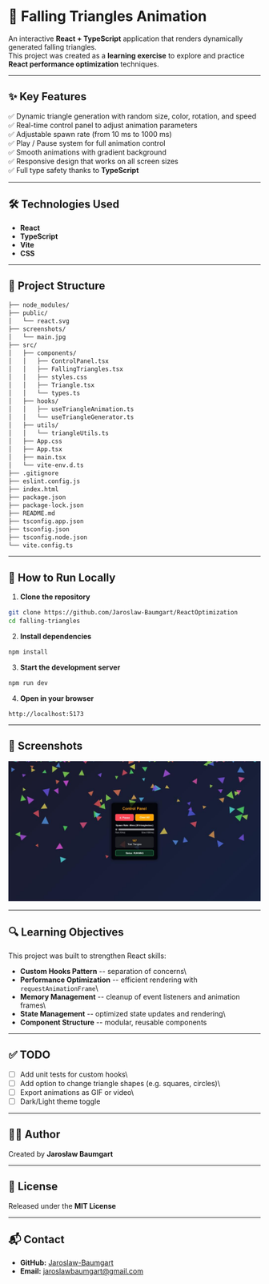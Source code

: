 # 🎯 Falling Triangles Animation

An interactive **React + TypeScript** application that renders
dynamically generated falling triangles.\
This project was created as a **learning exercise** to explore and
practice **React performance optimization** techniques.

------------------------------------------------------------------------

## ✨ Key Features

✅ Dynamic triangle generation with random size, color, rotation, and
speed\
✅ Real-time control panel to adjust animation parameters\
✅ Adjustable spawn rate (from 10 ms to 1000 ms)\
✅ Play / Pause system for full animation control\
✅ Smooth animations with gradient background\
✅ Responsive design that works on all screen sizes\
✅ Full type safety thanks to **TypeScript**

------------------------------------------------------------------------

## 🛠️ Technologies Used

-   **React**
-   **TypeScript**
-   **Vite**
-   **CSS**

------------------------------------------------------------------------

## 🧱 Project Structure

```
├── node_modules/
├── public/
│   └── react.svg
├── screenshots/
│   └── main.jpg  
├── src/
│   ├── components/
│   │   ├── ControlPanel.tsx
│   │   ├── FallingTriangles.tsx
│   │   ├── styles.css
│   │   ├── Triangle.tsx
│   │   └── types.ts
│   ├── hooks/
│   │   ├── useTriangleAnimation.ts
│   │   └── useTriangleGenerator.ts
│   ├── utils/
│   │   └── triangleUtils.ts
│   ├── App.css
│   ├── App.tsx
│   ├── main.tsx
│   └── vite-env.d.ts
├── .gitignore
├── eslint.config.js
├── index.html
├── package.json
├── package-lock.json
├── README.md
├── tsconfig.app.json
├── tsconfig.json
├── tsconfig.node.json
└── vite.config.ts
```

------------------------------------------------------------------------

## 🚀 How to Run Locally

1.  **Clone the repository**

``` bash
git clone https://github.com/Jaroslaw-Baumgart/ReactOptimization
cd falling-triangles
```

2.  **Install dependencies**

``` bash
npm install
```

3.  **Start the development server**

``` bash
npm run dev
```

4.  **Open in your browser**

```
http://localhost:5173
```
    

------------------------------------------------------------------------

## 📸 Screenshots

![Falling Triangles](screenshots/main.jpg)

------------------------------------------------------------------------

## 🔍 Learning Objectives

This project was built to strengthen React skills:

-   **Custom Hooks Pattern** -- separation of concerns\
-   **Performance Optimization** -- efficient rendering with
    `requestAnimationFrame`\
-   **Memory Management** -- cleanup of event listeners and animation
    frames\
-   **State Management** -- optimized state updates and rendering\
-   **Component Structure** -- modular, reusable components

------------------------------------------------------------------------

## ✅ TODO

-   [ ] Add unit tests for custom hooks\
-   [ ] Add option to change triangle shapes (e.g. squares, circles)\
-   [ ] Export animations as GIF or video\
-   [ ] Dark/Light theme toggle

------------------------------------------------------------------------

## 👨‍💻 Author

Created by **Jarosław Baumgart**

------------------------------------------------------------------------

## 📜 License

Released under the **MIT License**

------------------------------------------------------------------------

## 📬 Contact

-   **GitHub:**
    [Jaroslaw-Baumgart](https://github.com/Jaroslaw-Baumgart)
-   **Email:** <jaroslawbaumgart@gmail.com>
